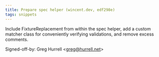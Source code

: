 ```yaml
---
title: Prepare spec helper (wincent.dev, edf298e)
tags: snippets
---
```


Include FixtureReplacement from within the spec helper, add a custom matcher class for conveniently verifying validations, and remove excess comments.

Signed-off-by: Greg Hurrell &lt;greg@hurrell.net&gt;
